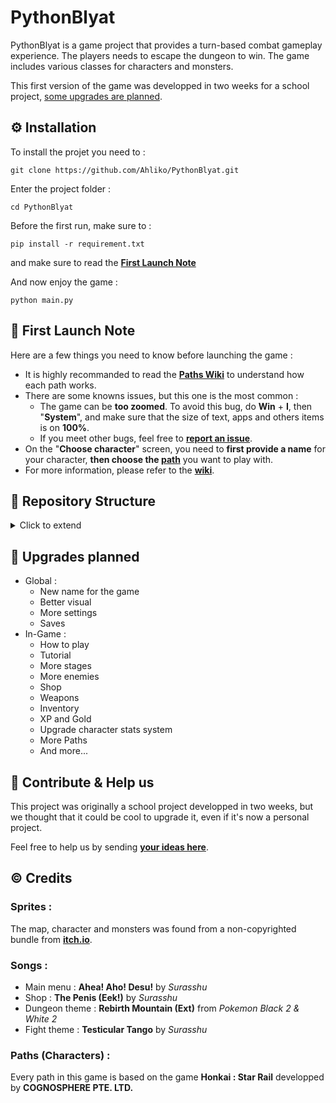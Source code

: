 # PythonBlyat
PythonBlyat is a game project that provides a turn-based combat gameplay experience. The players needs to escape the dungeon to win. The game includes various classes for characters and monsters.

This first version of the game was developped in two weeks for a school project, [some upgrades are planned](#📰-upgrades-planned).


## ⚙️ Installation
To install the projet you need to :
```
git clone https://github.com/Ahliko/PythonBlyat.git
```
Enter the project folder :
```
cd PythonBlyat
```
Before the first run, make sure to :
```
pip install -r requirement.txt
```
and make sure to read the [**First Launch Note**](#🚀-first-launch-note)

And now enjoy the game : 
```
python main.py
```

## 🚀 First Launch Note

Here are a few things you need to know before launching the game :

- It is highly recommanded to read the [**Paths Wiki**](https://github.com/Ahliko/PythonBlyat/wiki/Paths) to understand how each path works.
- There are some knowns issues, but this one is the most common :
    - The game can be **too zoomed**. To avoid this bug, do **Win** + **I**, then "**System**", and make sure that the size of text, apps and others items is on **100%**.
    - If you meet other bugs, feel free to **[report an issue](https://github.com/Ahliko/PythonBlyat/issues)**.
- On the "**Choose character**" screen, you need to **first provide a name** for your character, **then choose the [path](https://github.com/Ahliko/PythonBlyat/wiki/Paths)** you want to play with.
- For more information, please refer to the [**wiki**](https://github.com/Ahliko/PythonBlyat/wiki).

## 📂 Repository Structure

<details closed><summary>Click to extend</summary>

```sh
└── PythonBlyat/
    ├── classes/
    │   ├── characters/
    │   │   ├── class_abundance.py
    │   │   ├── class_harmony.py
    │   │   ├── class_hunt.py
    │   │   └── class_preservation.py
    │   ├── class_character.py
    │   └── monsters/
    │       ├── class_aberration.py
    │       ├── class_chimere.py
    │       ├── class_golem.py
    │       └── class_monster.py
    ├── lib/
    │   ├── Environnement_ecran.py
    │   ├── engine.py
    │   └── game.py
    ├── main.py
    ├── menus/
    │   ├── carte.py
    │   ├── fight_gui.py
    │   ├── lose.py
    │   ├── main_menu_gui.py
    │   ├── selectCharacter1_gui.py
    │   ├── selectCharacter2_gui.py
    │   ├── selectCharacter3_gui.py
    │   ├── settings_gui.py
    │   ├── shop_gui.py
    │   └── win.py
    ├── requirement.txt
    └── widgets/
        ├── CustomButton.py
        ├── CustomLabel.py
        └── CustomListLabel.py

```
---
</details>

## 📰 Upgrades planned

- Global :
    - New name for the game
    - Better visual
    - More settings
    - Saves
- In-Game :
    - How to play
    - Tutorial
    - More stages
    - More enemies
    - Shop
    - Weapons
    - Inventory
    - XP and Gold
    - Upgrade character stats system
    - More Paths
    - And more...

## 🤝 Contribute & Help us

This project was originally a school project developped in two weeks, but we thought that it could be cool to upgrade it, even if it's now a personal project.

Feel free to help us by sending [**your ideas here**](https://github.com/Ahliko/PythonBlyat/issues).

## ©️ Credits

### Sprites :
The map, character and monsters was found from a non-copyrighted bundle from [**itch.io**](https://itch.io/).

### Songs :
- Main menu : **Ahea! Aho! Desu!** by *Surasshu*
- Shop : **The Penis (Eek!)** by *Surasshu*
- Dungeon theme : **Rebirth Mountain (Ext)** from *Pokemon Black 2 & White 2*
- Fight theme : **Testicular Tango** by *Surasshu*

### Paths (Characters) :
Every path in this game is based on the game **Honkai : Star Rail** developped by **COGNOSPHERE PTE. LTD.**